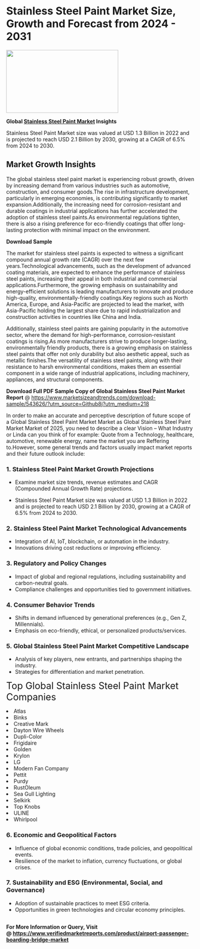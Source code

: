 <H1>Stainless Steel Paint Market Size, Growth and Forecast from 2024 - 2031</H1><img class="aligncenter size-medium wp-image-584254" src="https://thirdeyenews.in/wp-content/uploads/2024/09/Global-Market-Research-300x168.jpeg" alt="" width="300" height="168" /><p><strong>Global&nbsp;<a href="https://www.marketsizeandtrends.com/download-sample/543626/?utm_source=Github8j?utm_medium=218">Stainless Steel Paint Market</a> Insights</strong></p><p>Stainless Steel Paint Market size was valued at USD 1.3 Billion in 2022 and is projected to reach USD 2.1 Billion by 2030, growing at a CAGR of 6.5% from 2024 to 2030.</p><p><h2>Market Growth Insights</h2> <p>The global stainless steel paint market is experiencing robust growth, driven by increasing demand from various industries such as automotive, construction, and consumer goods.The rise in infrastructure development, particularly in emerging economies, is contributing significantly to market expansion.Additionally, the increasing need for corrosion-resistant and durable coatings in industrial applications has further accelerated the adoption of stainless steel paints.As environmental regulations tighten, there is also a rising preference for eco-friendly coatings that offer long-lasting protection with minimal impact on the environment.</p> <p><strong>Download Sample</strong></p> <p>The market for stainless steel paints is expected to witness a significant compound annual growth rate (CAGR) over the next few years.Technological advancements, such as the development of advanced coating materials, are expected to enhance the performance of stainless steel paints, increasing their appeal in both industrial and commercial applications.Furthermore, the growing emphasis on sustainability and energy-efficient solutions is leading manufacturers to innovate and produce high-quality, environmentally-friendly coatings.Key regions such as North America, Europe, and Asia-Pacific are projected to lead the market, with Asia-Pacific holding the largest share due to rapid industrialization and construction activities in countries like China and India.</p> <p>Additionally, stainless steel paints are gaining popularity in the automotive sector, where the demand for high-performance, corrosion-resistant coatings is rising.As more manufacturers strive to produce longer-lasting, environmentally friendly products, there is a growing emphasis on stainless steel paints that offer not only durability but also aesthetic appeal, such as metallic finishes.The versatility of stainless steel paints, along with their resistance to harsh environmental conditions, makes them an essential component in a wide range of industrial applications, including machinery, appliances, and structural components.</p> <p><span class=""><strong>Download Full PDF Sample Copy of Global Stainless Steel Paint Market Report</strong> @ <a href="https://www.marketsizeandtrends.com/download-sample/543626/?utm_source=Github8j?utm_medium=218" target="_blank">https://www.marketsizeandtrends.com/download-sample/543626/?utm_source=Github8j?utm_medium=218</a></span></p><p>In order to make an accurate and perceptive description of future scope of a Global&nbsp;Stainless Steel Paint Market Market as Global&nbsp;Stainless Steel Paint Market Market of 2025, you need to describe a clear Vision &ndash; What Industry or Linda can you think of for example: Quote from a Technology, healthcare, automotive, renewable energy, name the market you are Reffering to.However, some general trends and factors usually impact market reports and their future outlook include:</p><h3>1.&nbsp;<strong>Stainless Steel Paint Market Growth Projections</strong></h3><ul><li>Examine market size trends, revenue estimates and CAGR (Compounded Annual Growth Rate) projections.</li><li><p>Stainless Steel Paint Market size was valued at USD 1.3 Billion in 2022 and is projected to reach USD 2.1 Billion by 2030, growing at a CAGR of 6.5% from 2024 to 2030.</p></li></ul><h3>2.&nbsp;<strong>Stainless Steel Paint Market Technological Advancements</strong></h3><ul><li>Integration of AI, IoT, blockchain, or automation in the industry.</li><li>Innovations driving cost reductions or improving efficiency.</li></ul><h3>3.&nbsp;<strong>Regulatory and Policy Changes</strong></h3><ul><li>Impact of global and regional regulations, including sustainability and carbon-neutral goals.</li><li>Compliance challenges and opportunities tied to government initiatives.</li></ul><h3>4.&nbsp;<strong>Consumer Behavior Trends</strong></h3><ul><li>Shifts in demand influenced by generational preferences (e.g., Gen Z, Millennials).</li><li>Emphasis on eco-friendly, ethical, or personalized products/services.</li></ul><h3>5.&nbsp;<strong>Global Stainless Steel Paint Market Competitive Landscape</strong></h3><ul><li>Analysis of key players, new entrants, and partnerships shaping the industry.</li><li>Strategies for differentiation and market penetration.</li></ul><p data-pm-slice="1 1 []"><span style="color: inherit; font-family: inherit; font-size: 25px;">Top Global Stainless Steel Paint Market Companies</span></p><div class="" data-test-id=""><p><li>Atlas</li><li> Binks</li><li> Creative Mark</li><li> Dayton Wire Wheels</li><li> Dupli-Color</li><li> Frigidaire</li><li> Golden</li><li> Krylon</li><li> LG</li><li> Modern Fan Company</li><li> Pettit</li><li> Purdy</li><li> RustOleum</li><li> Sea Gull Lighting</li><li> Selkirk</li><li> Top Knobs</li><li> ULINE</li><li> Whirlpool</li></p></div><h3>6.&nbsp;<strong>Economic and Geopolitical Factors</strong></h3><ul><li>Influence of global economic conditions, trade policies, and geopolitical events.</li><li>Resilience of the market to inflation, currency fluctuations, or global crises.</li></ul><h3>7.&nbsp;<strong>Sustainability and ESG (Environmental, Social, and Governance)</strong></h3><ul><li>Adoption of sustainable practices to meet ESG criteria.</li><li>Opportunities in green technologies and circular economy principles.</li></ul><h2><strong style="font-size: 14px;">For More Information or Query, Visit @&nbsp;</strong><a style="background-color: #ffffff; font-size: 14px;" href="https://www.marketsizeandtrends.com/report/stainless-steel-paint-market/" target="_blank">https://www.verifiedmarketreports.com/product/airport-passenger-boarding-bridge-market</a></h2>